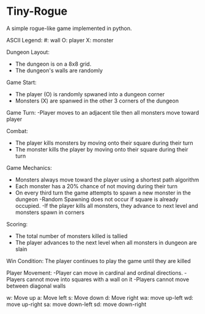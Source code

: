 # Tiny-Rogue
A simple rogue-like game implemented in python.

ASCII Legend:
#: wall
O: player
X: monster


Dungeon Layout:
- The dungeon is on a 8x8 grid.
- The dungeon's walls are randomly 

Game Start:
- The player (O) is randomly spwaned into a dungeon corner
- Monsters (X) are spanwed in the other 3 corners of the dungeon 

Game Turn:
-Player moves to an adjacent tile then all monsters move toward player

Combat:
- The player kills monsters by moving onto their square during their turn
- The monster kills the player by moving onto their square during their turn

Game Mechanics:
- Monsters always move toward the player using a shortest path algorithm
- Each monster has a 20% chance of not moving during their turn
- On every third turn the game attempts to spawn a new monster in the dungeon
	-Random Spawning does not occur if square is already occupied.
-If the player kills all monsters, they advance to next level and monsters spawn in corners

Scoring:
- The total number of monsters killed is tallied
- The player advances to the next level when all monsters in dungeon are slain

Win Condition:
The player continues to play the game until they are killed

Player Movement:
-Player can move in cardinal and ordinal directions.
-Players cannot move into squares with a wall on it
-Players cannot move between diagonal walls

w: Move up
a: Move left
s: Move down
d: Move right
wa: move up-left
wd: move up-right
sa: move down-left
sd: move down-right
